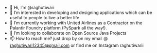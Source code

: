 - 👋 Hi, I’m @raghutiwari
- 👀 I’m interested in developing and designing applications which can be useful to people to live a better life.
- 🌱 I’m currently working with United Airlines as a Contractor on the Palantir Foundry platform (PySpark all the way!).
- 💞️ I’m looking to collaborate on Open Source Java Projects
- 📫 How to reach me? just drop by on my email @ raghutiwari12345@gmail.com or find me on Instagram raghutiwarii

<!---
raghutiwari/raghutiwari is a ✨ special ✨ repository because its `README.md` (this file) appears on your GitHub profile.
You can click the Preview link to take a look at your changes.
--->
